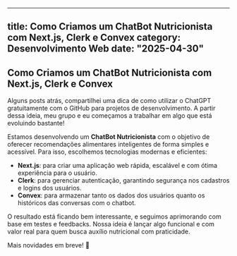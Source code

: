 -----
title: Como Criamos um ChatBot Nutricionista com Next.js, Clerk e Convex
category: Desenvolvimento Web
date: "2025-04-30"
-----

## Como Criamos um ChatBot Nutricionista com Next.js, Clerk e Convex

Alguns posts atrás, compartilhei uma dica de como utilizar o ChatGPT gratuitamente com o GitHub para projetos de desenvolvimento. A partir dessa ideia, meu grupo e eu começamos a trabalhar em algo que está evoluindo bastante!

Estamos desenvolvendo um **ChatBot Nutricionista** com o objetivo de oferecer recomendações alimentares inteligentes de forma simples e acessível. Para isso, escolhemos tecnologias modernas e eficientes:

- **Next.js**: para criar uma aplicação web rápida, escalável e com ótima experiência para o usuário.
- **Clerk**: para gerenciar autenticação, garantindo segurança nos cadastros e logins dos usuários.
- **Convex**: para armazenar tanto os dados dos usuários quanto os históricos das conversas com o chatbot.

O resultado está ficando bem interessante, e seguimos aprimorando com base em testes e feedbacks. Nossa ideia é lançar algo funcional e com valor real para quem busca auxílio nutricional com praticidade.

Mais novidades em breve! 🚀